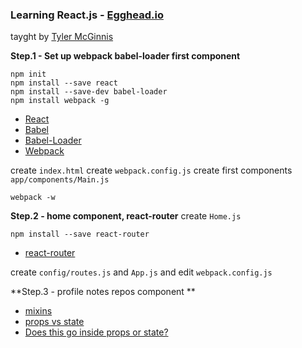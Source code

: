 ### Learning React.js - [Egghead.io](https://egghead.io)
tayght by [Tyler McGinnis](https://egghead.io/instructors/tyler-mcginnis)

**Step.1 - Set up webpack babel-loader first component**
```
npm init
npm install --save react
npm install --save-dev babel-loader
npm install webpack -g
```
- [React](http://facebook.github.io/react/index.html)
- [Babel](https://babeljs.io/)
- [Babel-Loader](https://github.com/babel/babel-loader)
- [Webpack](http://webpack.github.io/)

create `index.html`
create `webpack.config.js`
create first components `app/components/Main.js`

```
webpack -w
```

**Step.2 - home component, react-router**
create `Home.js`
```
npm install --save react-router
```
- [react-router](https://github.com/rackt/react-router)

create `config/routes.js` and `App.js` and edit `webpack.config.js`

**Step.3 - profile notes repos component **
- [mixins](https://facebook.github.io/react/docs/reusable-components.html#mixins)
- [props vs state](https://facebook.github.io/react/docs/thinking-in-react.html#a-brief-interlude-props-vs-state)
- [Does this go inside props or state?](https://github.com/uberVU/react-guide/blob/master/props-vs-state.md#does-this-go-inside-props-or-state)


